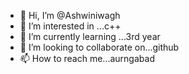 - 👋 Hi, I’m @Ashwiniwagh
- 👀 I’m interested in ...c++
- 🌱 I’m currently learning ...3rd year
- 💞️ I’m looking to collaborate on...github
- 📫 How to reach me...aurngabad

<!---
Ashwiniwa/Ashwiniwa is a ✨ special ✨ repository because its `README.md` (this file) appears on your GitHub profile.
You can click the Preview link to take a look at your changes.
--->
